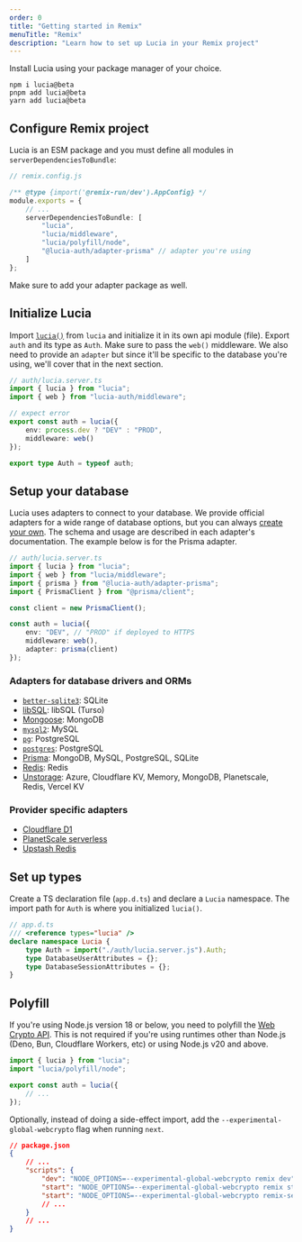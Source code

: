 ```yaml
---
order: 0
title: "Getting started in Remix"
menuTitle: "Remix"
description: "Learn how to set up Lucia in your Remix project"
---
```


Install Lucia using your package manager of your choice.

```
npm i lucia@beta
pnpm add lucia@beta
yarn add lucia@beta
```

## Configure Remix project

Lucia is an ESM package and you must define all modules in `serverDependenciesToBundle`:

```ts
// remix.config.js

/** @type {import('@remix-run/dev').AppConfig} */
module.exports = {
	// ...
	serverDependenciesToBundle: [
		"lucia",
		"lucia/middleware",
		"lucia/polyfill/node",
		"@lucia-auth/adapter-prisma" // adapter you're using
	]
};
```

Make sure to add your adapter package as well.

## Initialize Lucia

Import [`lucia()`](/reference/lucia/main#lucia) from `lucia` and initialize it in its own api module (file). Export `auth` and its type as `Auth`. Make sure to pass the `web()` middleware. We also need to provide an `adapter` but since it'll be specific to the database you're using, we'll cover that in the next section.

```ts
// auth/lucia.server.ts
import { lucia } from "lucia";
import { web } from "lucia-auth/middleware";

// expect error
export const auth = lucia({
	env: process.dev ? "DEV" : "PROD",
	middleware: web()
});

export type Auth = typeof auth;
```

## Setup your database

Lucia uses adapters to connect to your database. We provide official adapters for a wide range of database options, but you can always [create your own](/extending-lucia/database-adapters-api). The schema and usage are described in each adapter's documentation. The example below is for the Prisma adapter.

```ts
// auth/lucia.server.ts
import { lucia } from "lucia";
import { web } from "lucia/middleware";
import { prisma } from "@lucia-auth/adapter-prisma";
import { PrismaClient } from "@prisma/client";

const client = new PrismaClient();

const auth = lucia({
	env: "DEV", // "PROD" if deployed to HTTPS
	middleware: web(),
	adapter: prisma(client)
});
```

### Adapters for database drivers and ORMs

- [`better-sqlite3`](/database-adapters/better-sqlite3): SQLite
- [libSQL](/database-adapters/libSQL): libSQL (Turso)
- [Mongoose](/database-adapters/mongoose): MongoDB
- [`mysql2`](/database-adapters/mysql2): MySQL
- [`pg`](/database-adapters/pg): PostgreSQL
- [`postgres`](/database-adapters/postgres): PostgreSQL
- [Prisma](/database-adapters/prisma): MongoDB, MySQL, PostgreSQL, SQLite
- [Redis](/database-adapters/redis): Redis
- [Unstorage](/database-adapters/unstorage): Azure, Cloudflare KV, Memory, MongoDB, Planetscale, Redis, Vercel KV

### Provider specific adapters

- [Cloudflare D1](/database-adapters/cloudflare-d1)
- [PlanetScale serverless](/database-adapters/planetscale-serverless)
- [Upstash Redis](/database-adapters/upstash-redis)

## Set up types

Create a TS declaration file (`app.d.ts`) and declare a `Lucia` namespace. The import path for `Auth` is where you initialized `lucia()`.

```ts
// app.d.ts
/// <reference types="lucia" />
declare namespace Lucia {
	type Auth = import("./auth/lucia.server.js").Auth;
	type DatabaseUserAttributes = {};
	type DatabaseSessionAttributes = {};
}
```

## Polyfill

If you're using Node.js version 18 or below, you need to polyfill the [Web Crypto API](https://developer.mozilla.org/en-US/docs/Web/API/Web_Crypto_API). This is not required if you're using runtimes other than Node.js (Deno, Bun, Cloudflare Workers, etc) or using Node.js v20 and above.

```ts
import { lucia } from "lucia";
import "lucia/polyfill/node";

export const auth = lucia({
	// ...
});
```

Optionally, instead of doing a side-effect import, add the `--experimental-global-webcrypto` flag when running `next`.

```json
// package.json
{
	// ...
	"scripts": {
		"dev": "NODE_OPTIONS=--experimental-global-webcrypto remix dev",
		"start": "NODE_OPTIONS=--experimental-global-webcrypto remix start",
		"start": "NODE_OPTIONS=--experimental-global-webcrypto remix-serve build"
		// ...
	}
	// ...
}
```
